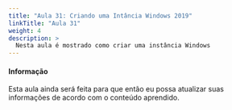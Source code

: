 ```yaml
---
title: "Aula 31: Criando uma Intância Windows 2019"
linkTitle: "Aula 31"
weight: 4
description: >
  Nesta aula é mostrado como criar uma instância Windows
---
```


<div class="alert alert-info">
  <h4>Informação</h4>
  <p>Esta aula ainda será feita para que então eu possa atualizar suas informações de acordo com o conteúdo aprendido.</p>
</div>
